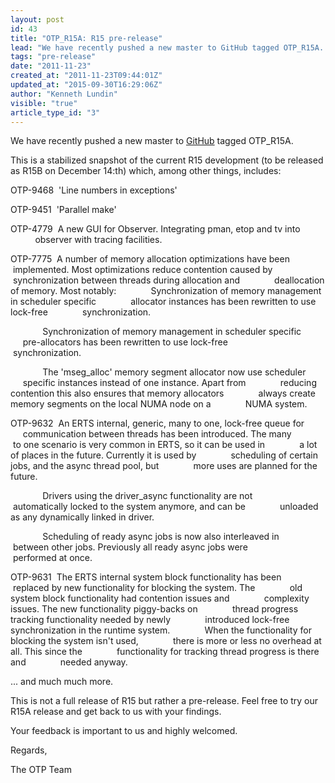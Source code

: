 ```yaml
---
layout: post
id: 43
title: "OTP_R15A: R15 pre-release"
lead: "We have recently pushed a new master to GitHub tagged OTP_R15A. "
tags: "pre-release"
date: "2011-11-23"
created_at: "2011-11-23T09:44:01Z"
updated_at: "2015-09-30T16:29:06Z"
author: "Kenneth Lundin"
visible: "true"
article_type_id: "3"
---
```


 We have recently pushed a new master to [GitHub](https://github.com/erlang/otp) tagged OTP_R15A.

 This is a stabilized snapshot of the current R15 development (to be released as R15B on December 14:th) which, among other things, includes:

 OTP-9468  'Line numbers in exceptions'

 OTP-9451  'Parallel make'

 OTP-4779  A new GUI for Observer. Integrating pman, etop and tv into
                    observer with tracing facilities.

 OTP-7775  A number of memory allocation optimizations have been
             implemented. Most optimizations reduce contention caused by
             synchronization between threads during allocation and
             deallocation of memory. Most notably:
             Synchronization of memory management in scheduler specific
             allocator instances has been rewritten to use lock-free
             synchronization.

              Synchronization of memory management in scheduler specific
             pre-allocators has been rewritten to use lock-free
             synchronization.

              The 'mseg_alloc' memory segment allocator now use scheduler
             specific instances instead of one instance. Apart from
             reducing contention this also ensures that memory allocators
             always create memory segments on the local NUMA node on a
             NUMA system.

 OTP-9632  An ERTS internal, generic, many to one, lock-free queue for
             communication between threads has been introduced. The many
             to one scenario is very common in ERTS, so it can be used in
             a lot of places in the future. Currently it is used by
             scheduling of certain jobs, and the async thread pool, but
             more uses are planned for the future.

              Drivers using the driver_async functionality are not
             automatically locked to the system anymore, and can be
             unloaded as any dynamically linked in driver.

              Scheduling of ready async jobs is now also interleaved in
             between other jobs. Previously all ready async jobs were
             performed at once.

 OTP-9631  The ERTS internal system block functionality has been
             replaced by new functionality for blocking the system. The
             old system block functionality had contention issues and
             complexity issues. The new functionality piggy-backs on
             thread progress tracking functionality needed by newly
             introduced lock-free synchronization in the runtime system.
             When the functionality for blocking the system isn't used,
             there is more or less no overhead at all. This since the
             functionality for tracking thread progress is there and
             needed anyway.

 ... and much much more.

 This is not a full release of R15 but rather a pre-release. Feel free to try our R15A release and get back to us with your findings.

 Your feedback is important to us and highly welcomed.

 Regards,

 The OTP Team
